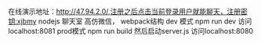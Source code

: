 在线演示地址：http://47.94.2.0/,注册之后点击当前登录用户就能聊天，注册密钥:xjbmy
nodejs 聊天室 高仿微信，
webpack结构
dev 模式 npm run dev 访问localhost:8081
prod模式 npm run build 然后启动server.js 访问localhost:8080